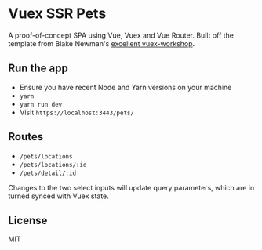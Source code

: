 # Vuex SSR Pets
A proof-of-concept SPA using Vue, Vuex and Vue Router. Built off the template from Blake Newman's [excellent vuex-workshop](https://github.com/blake-newman/vuex-workshop).

## Run the app
+ Ensure you have recent Node and Yarn versions on your machine
+ `yarn`
+ `yarn run dev`
+ Visit `https://localhost:3443/pets/`

## Routes
+ `/pets/locations`
+ `/pets/locations/:id`
+ `/pets/detail/:id`

Changes to the two select inputs will update query parameters, which are in turned synced with Vuex state.

## License
MIT


